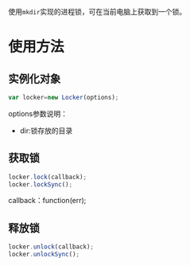 使用```mkdir```实现的进程锁，可在当前电脑上获取到一个锁。

# 使用方法

## 实例化对象

```javascript
var locker=new Locker(options);
```

options参数说明：

* dir:锁存放的目录

## 获取锁

```javascript
locker.lock(callback);
locker.lockSync();
```

callback：function(err);

## 释放锁

```javascript
locker.unlock(callback);
locker.unlockSync();
```